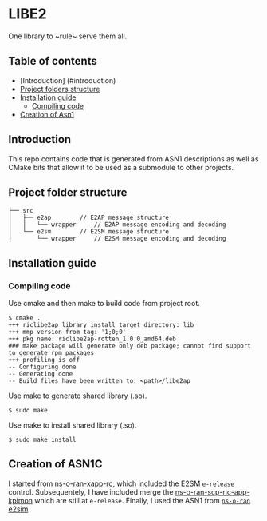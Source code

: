 # LIBE2

One library to ~rule~ serve them all.

## Table of contents
* [Introduction] (#introduction)
* [Project folders structure](#project-folders-structure)
* [Installation guide](#installation-guide)
  * [Compiling code](#compiling-code)
* [Creation of Asn1](#creation-of-asn1)

## Introduction
This repo contains code that is generated from ASN1 descriptions
as well as CMake bits that allow it to be used as a submodule
to other projects.

## Project folder structure

```
├── src
│   ├── e2ap        // E2AP message structure
│   │   └── wrapper     // E2AP message encoding and decoding
│   └── e2sm        // E2SM message structure
│       └── wrapper     // E2SM message encoding and decoding
```

## Installation guide

### Compiling code

Use cmake and then make to build code from project root.

```
$ cmake .
+++ riclibe2ap library install target directory: lib
+++ mmp version from tag: '1;0;0'
+++ pkg name: riclibe2ap-rotten_1.0.0_amd64.deb
### make package will generate only deb package; cannot find support to generate rpm packages
+++ profiling is off
-- Configuring done
-- Generating done
-- Build files have been written to: <path>/libe2ap
```

Use make to generate shared library (.so).

```
$ sudo make 
```

Use make to install shared library (.so).

```
$ sudo make install
```

## Creation of ASN1C

I started from [ns-o-ran-xapp-rc](https://github.com/wineslab/ns-o-ran-xapp-rc), which included the E2SM `e-release` control.
Subsequentely, I have included merge the [ns-o-ran-scp-ric-app-kpimon](https://github.com/wineslab/ns-o-ran-scp-ric-app-kpimon) which are still at `e-release`.
Finally, I used the ASN1 from [`ns-o-ran` e2sim](https://github.com/wineslab/oran-e2sim).